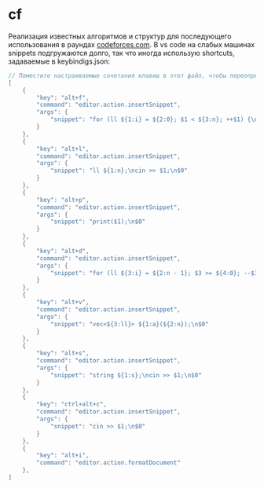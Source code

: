 # cf

Реализация известных алгоритмов и структур для последующего использования в раундах [codeforces.com](codeforces.com).
В vs code на слабых машинах snippets подгружаются долго, так что иногда использую shortcuts, задаваемые в keybindigs.json:

```java
// Поместите настраиваемые сочетания клавиш в этот файл, чтобы переопределить сочетания клавиш по умолчанию.
[
    {
        "key": "alt+f",
        "command": "editor.action.insertSnippet",
        "args": {
            "snippet": "for (ll ${1:i} = ${2:0}; $1 < ${3:n}; ++$1) {\n    $0\n}"
        }
    },
    {
        "key": "alt+l",
        "command": "editor.action.insertSnippet",
        "args": {
            "snippet": "ll ${1:n};\ncin >> $1;\n$0"
        }
    },
    {
        "key": "alt+p",
        "command": "editor.action.insertSnippet",
        "args": {
            "snippet": "print($1);\n$0"
        }
    },
    {
        "key": "alt+d",
        "command": "editor.action.insertSnippet",
        "args": {
            "snippet": "for (ll ${3:i} = ${2:n - 1}; $3 >= ${4:0}; --$3) {\n    $0\n}"
        }
    },
    {
        "key": "alt+v",
        "command": "editor.action.insertSnippet",
        "args": {
            "snippet": "vec<${3:ll}> ${1:a}(${2:n});\n$0"
        }
    },
    {
        "key": "alt+s",
        "command": "editor.action.insertSnippet",
        "args": {
            "snippet": "string ${1:s};\ncin >> $1;\n$0"
        }
    },
    {
        "key": "ctrl+alt+c",
        "command": "editor.action.insertSnippet",
        "args": {
            "snippet": "cin >> $1;\n$0"
        }
    },
    {
        "key": "alt+i",
        "command": "editor.action.formatDocument"
    },
]
```
